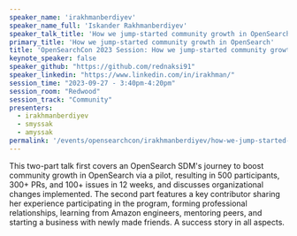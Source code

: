 ```yaml
---
speaker_name: 'irakhmanberdiyev'
speaker_name_full: 'Iskander Rakhmanberdiyev'
speaker_talk_title: 'How we jump-started community growth in OpenSearch'
primary_title: 'How we jump-started community growth in OpenSearch'
title: 'OpenSearchCon 2023 Session: How we jump-started community growth in OpenSearch'
keynote_speaker: false
speaker_github: "https://github.com/rednaksi91"
speaker_linkedin: "https://www.linkedin.com/in/irakhman/"
session_time: "2023-09-27 - 3:40pm-4:20pm"
session_room: "Redwood"
session_track: "Community"
presenters: 
  - irakhmanberdiyev
  - smyssak
  - amyssak
permalink: '/events/opensearchcon/irakhmanberdiyev/how-we-jump-started-community-growth-in-opensearch.html'
---
```


This two-part talk first covers an OpenSearch SDM's journey to boost community growth in OpenSearch via a pilot, resulting in 500 participants, 300+ PRs, and 100+ issues in 12 weeks, and discusses organizational changes implemented. The second part features a key contributor sharing her experience participating in the program, forming professional relationships, learning from Amazon engineers, mentoring peers, and starting a business with newly made friends. A success story in all aspects.
